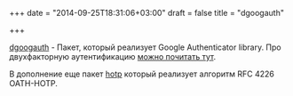 +++
date = "2014-09-25T18:31:06+03:00"
draft = false
title = "dgoogauth"

+++

<p><a href="https://github.com/dgryski/dgoogauth">dgoogauth</a>&nbsp;- Пакет, который реализует&nbsp;Google Authenticator library. Про двухфакторную аутентификацию <a href="http://blog.gopheracademy.com/day-21-two-factor-auth">можно почитать тут</a>.</p>

<p>В дополнение еще пакет&nbsp;<a href="https://github.com/gokyle/hotp">hotp</a>&nbsp;который реализует алгоритм&nbsp;RFC 4226 OATH-HOTP.</p>
